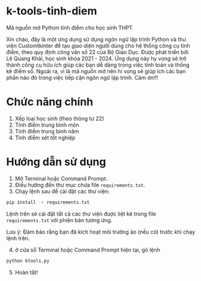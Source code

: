 # k-tools-tinh-diem
Mã nguồn mở Python tính điểm cho học sinh THPT

Xin chào, đây là một ứng dụng sử dụng ngôn ngữ lập trình Python và thư viện Customtkinter để tạo giao diện người dùng cho hệ thống công cụ tính điểm, theo quy định công văn số 22 của Bộ Giáo Dục. Được phát triển bởi Lê Quang Khải, học sinh khóa 2021 - 2024. Ứng dụng này hy vọng sẽ trở thành công cụ hữu ích giúp các bạn dễ dàng trong việc tính toán và thống kê điểm số. Ngoài ra, vì là mã nguồn mở nên hi vọng sẽ giúp ích các bạn phần nào đó trong việc tiếp cận ngôn ngữ lập trình.
Cảm ơn!!!

# Chức năng chính
1. Xếp loại học sinh (theo thông tư 22)
2. Tính điểm trung bình môn
3. Tính điểm trung bình năm
4. Tình điểm xét tốt nghiệp

# Hướng dẫn sử dụng

1. Mở Terminal hoặc Command Prompt.
2. Điều hướng đến thư mục chứa file `requirements.txt`.
3. Chạy lệnh sau để cài đặt các thư viện:

```bash
pip install -r requirements.txt
```

Lệnh trên sẽ cài đặt tất cả các thư viện được liệt kê trong file `requirements.txt` với phiên bản tương ứng.

Lưu ý: Đảm bảo rằng bạn đã kích hoạt môi trường ảo (nếu có) trước khi chạy lệnh trên.

4. ở cửa sổ Terminal hoặc Command Prompt hiện tại, gõ lệnh
```bash
python ktools.py
```

5. Hoàn tất!